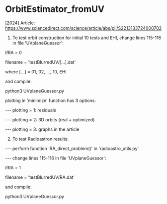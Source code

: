 # OrbitEstimator_fromUV
[2024] Article:
https://www.sciencedirect.com/science/article/abs/pii/S2213133724000702

1) To test orbit construction for initial 10 tests and EHI, change lines 115-116 in file 'UVplaneGuessor':
   
  ifRA = 0
  
  filename = 'testBlurredUV/[...].dat'

where [...] = 01, 02, ..., 10, EHI 

and compile:

  python3 UVplaneGuessor.py

plotting in 'minimize' function has 3 options:

--- plotting = 1: residuals

--- plotting = 2: 3D orbits (real + optimized)

--- plotting = 3: graphs in the article

2) To test Radioastron results:
   
--- perform function 'RA_direct_problem()' in 'radioastro_utils.py'

--- change lines 115-116 in file 'UVplaneGuessor':

   ifRA = 1
  
   filename = 'testBlurredUV/RA.dat'

and compile:

python3 UVplaneGuessor.py
